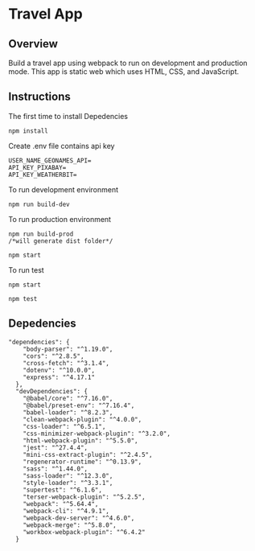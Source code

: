 # Travel App

## Overview

Build a travel app using webpack to run on development and production mode. This app is static web which uses HTML, CSS, and JavaScript.

## Instructions

The first time to install Depedencies

```
npm install
```

Create .env file contains api key

```
USER_NAME_GEONAMES_API=
API_KEY_PIXABAY=
API_KEY_WEATHERBIT=
```

To run development environment

```
npm run build-dev
```

To run production environment

```
npm run build-prod
/*will generate dist folder*/

npm start
```

To run test

```
npm start

npm test
```

## Depedencies

```
"dependencies": {
    "body-parser": "^1.19.0",
    "cors": "^2.8.5",
    "cross-fetch": "^3.1.4",
    "dotenv": "^10.0.0",
    "express": "^4.17.1"
  },
  "devDependencies": {
    "@babel/core": "^7.16.0",
    "@babel/preset-env": "^7.16.4",
    "babel-loader": "^8.2.3",
    "clean-webpack-plugin": "^4.0.0",
    "css-loader": "^6.5.1",
    "css-minimizer-webpack-plugin": "^3.2.0",
    "html-webpack-plugin": "^5.5.0",
    "jest": "^27.4.4",
    "mini-css-extract-plugin": "^2.4.5",
    "regenerator-runtime": "^0.13.9",
    "sass": "^1.44.0",
    "sass-loader": "^12.3.0",
    "style-loader": "^3.3.1",
    "supertest": "^6.1.6",
    "terser-webpack-plugin": "^5.2.5",
    "webpack": "^5.64.4",
    "webpack-cli": "^4.9.1",
    "webpack-dev-server": "^4.6.0",
    "webpack-merge": "^5.8.0",
    "workbox-webpack-plugin": "^6.4.2"
  }
```
